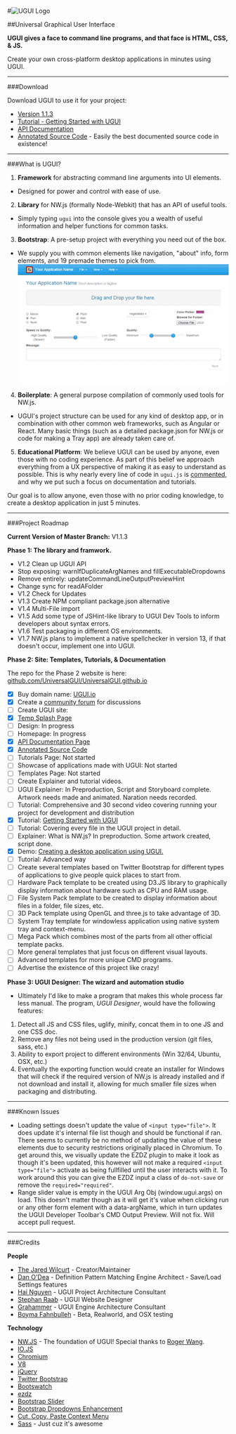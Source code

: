 #![UGUI Logo](http://i.imgur.com/2jHRUvA.png "Universal Graphical User Interface")

##Universal Graphical User Interface

**UGUI gives a face to command line programs, and that face is HTML, CSS, & JS.**

Create your own cross-platform desktop applications in minutes using UGUI.

* * *

###Download

Download UGUI to use it for your project:

* [Version 1.1.3](https://github.com/UniversalGUI/UGUI/releases/download/v1.1.3/ugui_1.1.3.zip)
* [Tutorial - Getting Started with UGUI](http://ugui.io/tutorials/getting-started.htm)
* [API Documentation](http://ugui.io/api)
* [Annotated Source Code](http://ugui.io/dl) - Easily the best documented source code in existence!

* * *

###What is UGUI?

1. **Framework** for abstracting command line arguments into UI elements.
 * Designed for power and control with ease of use.
2. **Library** for NW.js (formally Node-Webkit) that has an API of useful tools.
 * Simply typing `ugui` into the console gives you a wealth of useful information and helper functions for common tasks.
3. **Bootstrap**: A pre-setup project with everything you need out of the box.
 * We supply you with common elements like navigation, "about" info, form elements, and 19 premade themes to pick from.  
![Animated screenshot of UGUI interface using various themes](https://raw.githubusercontent.com/UniversalGUI/UniversalGUI.github.io/master/_img/ugui-themes.gif "Built-in UGUI Themes")
4. **Boilerplate**: A general purpose compilation of commonly used tools for NW.js.
 * UGUI's project structure can be used for any kind of desktop app, or in combination with other common web frameworks, such as Angular or React. Many basic things (such as a detailed package.json for NW.js or code for making a Tray app) are already taken care of.
5. **Educational Platform**: We believe UGUI can be used by anyone, even those with no coding experience. As part of this belief we approach everything from a UX perspective of making it as easy to understand as possible. This is why nearly every line of code in `ugui.js` is [commented](http://ugui.io/dl), and why we put such a focus on documentation and tutorials.


Our goal is to allow anyone, even those with no prior coding knowledge, to create a desktop application in just 5 minutes.

* * *

###Project Roadmap

**Current Version of Master Branch:** V1.1.3

**Phase 1: The library and framwork.**

* V1.2 Clean up UGUI API
 * Stop exposing: warnIfDuplicateArgNames and fillExecutableDropdowns
 * Remove entirely: updateCommandLineOutputPreviewHint
 * Change sync for readAFolder
* V1.2 Check for Updates
* V1.3 Create NPM compliant package.json alternative
* V1.4 Multi-File import
* V1.5 Add some type of JSHint-like library to UGUI Dev Tools to inform developers about syntax errors.
* V1.6 Test packaging in different OS environments.
* V1.7 NW.js plans to implement a native spellchecker in version 13, if that doesn't occur, implement one into UGUI.

**Phase 2: Site: Templates, Tutorials, & Documentation**

The repo for the Phase 2 website is here: [github.com/UniversalGUI/UniversalGUI.github.io](https://github.com/UniversalGUI/UniversalGUI.github.io/tree/dev)

* [x] Buy domain name: [UGUI.io](http://ugui.io)
* [x] Create a [community forum](http://ugui.reddit.com) for discussions
* [ ] Create UGUI site:
 * [x] [Temp Splash Page](http://ugui.io)
 * [ ] Design: In progress
 * [ ] Homepage: In progress
 * [x] [API Documentation Page](http://ugui.io/api)
 * [x] [Annotated Source Code](http://ugui.io/dl)
 * [ ] Tutorials Page: Not started
 * [ ] Showcase of applications made with UGUI: Not started
 * [ ] Templates Page: Not started
* [ ] Create Explainer and tutorial videos.
 * [ ] UGUI Explainer: In Preproduction, Script and Storyboard complete. Artwork needs made and animated. Naration needs recorded.
 * [ ] Tutorial: Comprehensive and 30 second video covering running your project for development and distribution
 * [x] Tutorial: [Getting Started with UGUI](ugui.io/tutorials/getting-started.htm)
 * [ ] Tutorial: Covering every file in the UGUI project in detail.
 * [ ] Explainer: What is NW.js? In preproduction. Some artwork created, script done.
 * [x] Demo: [Creating a desktop application using UGUI.](https://www.youtube.com/watch?v=qHMRroZ7AAw)
 * [ ] Tutorial: Advanced way
* [ ] Create several templates based on Twitter Bootstrap for different types of applications to give people quick places to start from.
 * [ ] Hardware Pack template to be created using D3.JS library to graphically display information about hardware such as CPU and RAM usage.
 * [ ] File System Pack template to be created to display information about files in a folder, file sizes, etc.
 * [ ] 3D Pack template using OpenGL and three.js to take advantage of 3D.
 * [ ] System Tray template for windowless application using native system tray and context-menu.
 * [ ] Mega Pack which combines most of the parts from all other official template packs.
 * [ ] More general templates that just focus on different visual layouts.
 * [ ] Advanced templates for more unique CMD programs.
* [ ] Advertise the existence of this project like crazy!

**Phase 3: UGUI Designer: The wizard and automation studio**

* Ultimately I'd like to make a program that makes this whole process far less manual. The program, *UGUI Designer*, would have the following features:
 1. Detect all JS and CSS files, uglify, minify, concat them in to one JS and one CSS doc.
 2. Remove any files not being used in the production version (git files, sass, etc.)
 3. Ability to export project to different environments (Win 32/64, Ubuntu, OSX, etc.)
 4. Eventually the exporting function would create an installer for Windows that will check if the required version of NW.js is already installed and if not download and install it, allowing for much smaller file sizes when packaging and distributing.

* * *

###Known Issues

* Loading settings doesn't update the value of `<input type="file">`. It does update it's internal file list though and should be functional if ran. There seems to currently be no method of updating the value of these elements due to security restrictions originally placed in Chromium. To get around this, we visually update the EZDZ plugin to make it look as though it's been updated, this however will not make a required `<input type="file">` activate as being fullfilled until the user interacts with it. To work around this you can give the EZDZ input a class of `do-not-save` or remove the `required="required"`.
* Range slider value is empty in the UGUI Arg Obj (window.ugui.args) on load. This doesn't matter though as it will get it's value when clicking run or any other form element with a data-argName, which in turn updates the UGUI Developer Toolbar's CMD Output Preview. Will not fix. Will accept pull request.

* * *

###Credits

**People**

* [The Jared Wilcurt](http://github.com/TheJaredWilcurt) - Creator/Maintainer
* [Dan O'Dea](http://github.com/DanOdea) - Definition Pattern Matching Engine Architect - Save/Load Settings features
* [Hai Nguyen](http://github.com/hai5nguy) - UGUI Project Architecture Consultant
* [Stephan Raab](http://github.com/StephanRaab) - UGUI Website Designer
* [Grahammer](http://github.com/GWatt) - UGUI Engine Architecture Consultant
* [Boyma Fahnbulleh](http://github.com/boymanjor) - Beta, Realworld, and OSX testing

**Technology**

* [NW.JS](http://nwjs.io) - The foundation of UGUI! Special thanks to [Roger Wang](https://github.com/rogerwang).
 * [IO.JS](http://iojs.org)
 * [Chromium](http://www.chromium.org)
 * [V8](https://code.google.com/p/v8)
* [jQuery](http://jquery.com)
* [Twitter Bootstrap](http://getbootstrap.com)
* [Bootswatch](http://bootswatch.com)
* [ezdz](https://github.com/jaysalvat/ezdz)
* [Bootstrap Slider](http://seiyria.github.io/bootstrap-slider)
* [Bootstrap Dropdowns Enhancement](http://behigh.github.io/bootstrap_dropdowns_enhancement)
* [Cut, Copy, Paste Context Menu](https://github.com/b1rdex/nw-contextmenu)
* [Sass](http://sass-lang.com) - Just cuz it's awesome
